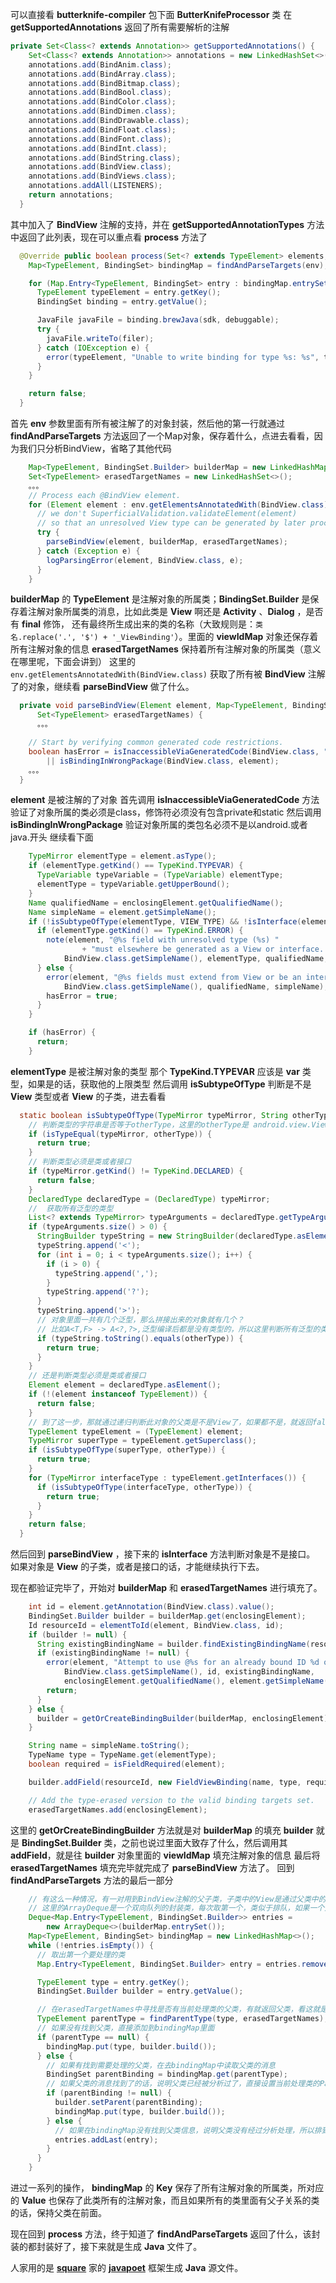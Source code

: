 可以直接看 **butterknife-compiler** 包下面 **ButterKnifeProcessor** 类
在 **getSupportedAnnotations** 返回了所有需要解析的注解
```Java
private Set<Class<? extends Annotation>> getSupportedAnnotations() {
    Set<Class<? extends Annotation>> annotations = new LinkedHashSet<>();
    annotations.add(BindAnim.class);
    annotations.add(BindArray.class);
    annotations.add(BindBitmap.class);
    annotations.add(BindBool.class);
    annotations.add(BindColor.class);
    annotations.add(BindDimen.class);
    annotations.add(BindDrawable.class);
    annotations.add(BindFloat.class);
    annotations.add(BindFont.class);
    annotations.add(BindInt.class);
    annotations.add(BindString.class);
    annotations.add(BindView.class);
    annotations.add(BindViews.class);
    annotations.addAll(LISTENERS);
    return annotations;
  }
```

其中加入了 **BindView** 注解的支持，并在 **getSupportedAnnotationTypes** 方法中返回了此列表，现在可以重点看 **process** 方法了
```Java
  @Override public boolean process(Set<? extends TypeElement> elements, RoundEnvironment env) {
    Map<TypeElement, BindingSet> bindingMap = findAndParseTargets(env);

    for (Map.Entry<TypeElement, BindingSet> entry : bindingMap.entrySet()) {
      TypeElement typeElement = entry.getKey();
      BindingSet binding = entry.getValue();

      JavaFile javaFile = binding.brewJava(sdk, debuggable);
      try {
        javaFile.writeTo(filer);
      } catch (IOException e) {
        error(typeElement, "Unable to write binding for type %s: %s", typeElement, e.getMessage());
      }
    }

    return false;
  }
```
首先 **env** 参数里面有所有被注解了的对象封装，然后他的第一行就通过 **findAndParseTargets** 方法返回了一个Map对象，保存着什么，点进去看看，因为我们只分析BindView，省略了其他代码
```Java
    Map<TypeElement, BindingSet.Builder> builderMap = new LinkedHashMap<>();
    Set<TypeElement> erasedTargetNames = new LinkedHashSet<>();
    。。。
    // Process each @BindView element.
    for (Element element : env.getElementsAnnotatedWith(BindView.class)) {
      // we don't SuperficialValidation.validateElement(element)
      // so that an unresolved View type can be generated by later processing rounds
      try {
        parseBindView(element, builderMap, erasedTargetNames);
      } catch (Exception e) {
        logParsingError(element, BindView.class, e);
      }
    }
```
**builderMap** 的 **TypeElement** 是注解对象的所属类；**BindingSet.Builder** 是保存着注解对象所属类的消息，比如此类是 **View** 啊还是 **Activity** 、**Dialog** ，是否有 **final** 修饰， 还有最终所生成出来的类的名称（大致规则是：`类名.replace('.', '$') + '_ViewBinding'`）。里面的 **viewIdMap** 对象还保存着所有注解对象的信息
**erasedTargetNames** 保持着所有注解对象的所属类（意义在哪里呢，下面会讲到）
这里的 `env.getElementsAnnotatedWith(BindView.class)` 获取了所有被 **BindView** 注解了的对象，继续看 **parseBindView** 做了什么。
```Java
  private void parseBindView(Element element, Map<TypeElement, BindingSet.Builder> builderMap,
      Set<TypeElement> erasedTargetNames) {
      。。。

    // Start by verifying common generated code restrictions.
    boolean hasError = isInaccessibleViaGeneratedCode(BindView.class, "fields", element)
        || isBindingInWrongPackage(BindView.class, element);
    。。。
  }
```
**element** 是被注解的了对象
首先调用 **isInaccessibleViaGeneratedCode** 方法验证了对象所属的类必须是class，修饰符必须没有包含private和static
然后调用 **isBindingInWrongPackage** 验证对象所属的类包名必须不是以android.或者java.开头
继续看下面

```Java
    TypeMirror elementType = element.asType();
    if (elementType.getKind() == TypeKind.TYPEVAR) {
      TypeVariable typeVariable = (TypeVariable) elementType;
      elementType = typeVariable.getUpperBound();
    }
    Name qualifiedName = enclosingElement.getQualifiedName();
    Name simpleName = element.getSimpleName();
    if (!isSubtypeOfType(elementType, VIEW_TYPE) && !isInterface(elementType)) {
      if (elementType.getKind() == TypeKind.ERROR) {
        note(element, "@%s field with unresolved type (%s) "
                + "must elsewhere be generated as a View or interface. (%s.%s)",
            BindView.class.getSimpleName(), elementType, qualifiedName, simpleName);
      } else {
        error(element, "@%s fields must extend from View or be an interface. (%s.%s)",
            BindView.class.getSimpleName(), qualifiedName, simpleName);
        hasError = true;
      }
    }

    if (hasError) {
      return;
    }
```
**elementType** 是被注解对象的类型
那个 **TypeKind.TYPEVAR** 应该是 **var** 类型，如果是的话，获取他的上限类型
然后调用 **isSubtypeOfType** 判断是不是 **View** 类型或者 **View** 的子类，进去看看
```Java
  static boolean isSubtypeOfType(TypeMirror typeMirror, String otherType) {
    // 判断类型的字符串是否等于otherType，这里的otherType是 android.view.View
    if (isTypeEqual(typeMirror, otherType)) {
      return true;
    }
    // 判断类型必须是类或者接口
    if (typeMirror.getKind() != TypeKind.DECLARED) {
      return false;
    }
    DeclaredType declaredType = (DeclaredType) typeMirror;
    //  获取所有泛型的类型
    List<? extends TypeMirror> typeArguments = declaredType.getTypeArguments();
    if (typeArguments.size() > 0) {
      StringBuilder typeString = new StringBuilder(declaredType.asElement().toString());
      typeString.append('<');
      for (int i = 0; i < typeArguments.size(); i++) {
        if (i > 0) {
          typeString.append(',');
        }
        typeString.append('?');
      }
      typeString.append('>');
      // 对象里面一共有几个泛型，那么拼接出来的对象就有几个？
      // 比如A<T,F> -> A<?,?>,泛型编译后都是没有类型的，所以这里判断所有泛型的类型是否相等
      if (typeString.toString().equals(otherType)) {
        return true;
      }
    }
    // 还是判断类型必须是类或者接口
    Element element = declaredType.asElement();
    if (!(element instanceof TypeElement)) {
      return false;
    }
    // 到了这一步，那就通过递归判断此对象的父类是不是View了，如果都不是，就返回false了
    TypeElement typeElement = (TypeElement) element;
    TypeMirror superType = typeElement.getSuperclass();
    if (isSubtypeOfType(superType, otherType)) {
      return true;
    }
    for (TypeMirror interfaceType : typeElement.getInterfaces()) {
      if (isSubtypeOfType(interfaceType, otherType)) {
        return true;
      }
    }
    return false;
  }
```
然后回到 **parseBindView** ，接下来的 **isInterface** 方法判断对象是不是接口。
如果对象是 **View** 的子类，或者是接口的话，才能继续执行下去。

现在都验证完毕了，开始对 **builderMap** 和 **erasedTargetNames** 进行填充了。
```Java
    int id = element.getAnnotation(BindView.class).value();
    BindingSet.Builder builder = builderMap.get(enclosingElement);
    Id resourceId = elementToId(element, BindView.class, id);
    if (builder != null) {
      String existingBindingName = builder.findExistingBindingName(resourceId);
      if (existingBindingName != null) {
        error(element, "Attempt to use @%s for an already bound ID %d on '%s'. (%s.%s)",
            BindView.class.getSimpleName(), id, existingBindingName,
            enclosingElement.getQualifiedName(), element.getSimpleName());
        return;
      }
    } else {
      builder = getOrCreateBindingBuilder(builderMap, enclosingElement);
    }

    String name = simpleName.toString();
    TypeName type = TypeName.get(elementType);
    boolean required = isFieldRequired(element);

    builder.addField(resourceId, new FieldViewBinding(name, type, required));

    // Add the type-erased version to the valid binding targets set.
    erasedTargetNames.add(enclosingElement);
```
这里的 **getOrCreateBindingBuilder** 方法就是对 **builderMap** 的填充
**builder** 就是 **BindingSet.Builder** 类，之前也说过里面大致存了什么，然后调用其 **addField**，就是往 **builder** 对象里面的 **viewIdMap** 填充注解对象的信息
最后将 **erasedTargetNames** 填充完毕就完成了 **parseBindView** 方法了。
回到 **findAndParseTargets** 方法的最后一部分
```Java
    // 有这么一种情况，有一对用到BindView注解的父子类，子类中的View是通过父类中的View.findById出来的，这时如果先处理子类的话，就会产生空指针的异常，所以我们要保证处理一个类之前，要把他所有的父类先给处理了。
    // 这里的ArrayDeque是一个双向队列的封装类，每次取第一个，类似于排队，如果一个处理的类有父类需要处理，会被重新排到队伍的最后面
    Deque<Map.Entry<TypeElement, BindingSet.Builder>> entries =
        new ArrayDeque<>(builderMap.entrySet());
    Map<TypeElement, BindingSet> bindingMap = new LinkedHashMap<>();
    while (!entries.isEmpty()) {
      // 取出第一个要处理的类
      Map.Entry<TypeElement, BindingSet.Builder> entry = entries.removeFirst();

      TypeElement type = entry.getKey();
      BindingSet.Builder builder = entry.getValue();

      // 在erasedTargetNames中寻找是否有当前处理类的父类，有就返回父类，看这就是erasedTargetNames的作用
      TypeElement parentType = findParentType(type, erasedTargetNames);
      // 如果没有找到父类，直接添加到bindingMap里面
      if (parentType == null) {
        bindingMap.put(type, builder.build());
      } else {
        // 如果有找到需要处理的父类，在去bindingMap中读取父类的消息
        BindingSet parentBinding = bindingMap.get(parentType);
        // 如果父类的消息找到了的话，说明父类已经被分析过了，直接设置当前处理类的Parent，然后添加到bindingMap
        if (parentBinding != null) {
          builder.setParent(parentBinding);
          bindingMap.put(type, builder.build());
        } else {
          // 如果在bindingMap没有找到父类信息，说明父类没有经过分析处理，所以排到队伍最后面，最后分析
          entries.addLast(entry);
        }
      }
    }
```

进过一系列的操作， **bindingMap** 的 **Key** 保存了所有注解对象的所属类，所对应的 **Value** 也保存了此类所有的注解对象，而且如果所有的类里面有父子关系的类的话，保持父类在前面。

现在回到 **process** 方法，终于知道了 **findAndParseTargets** 返回了什么，该封装的都封装好了，接下来就是生成 **Java** 文件了。

人家用的是 **[square](https://github.com/square)** 家的 **[javapoet](https://github.com/square/javapoet)** 框架生成 **Java** 源文件。

